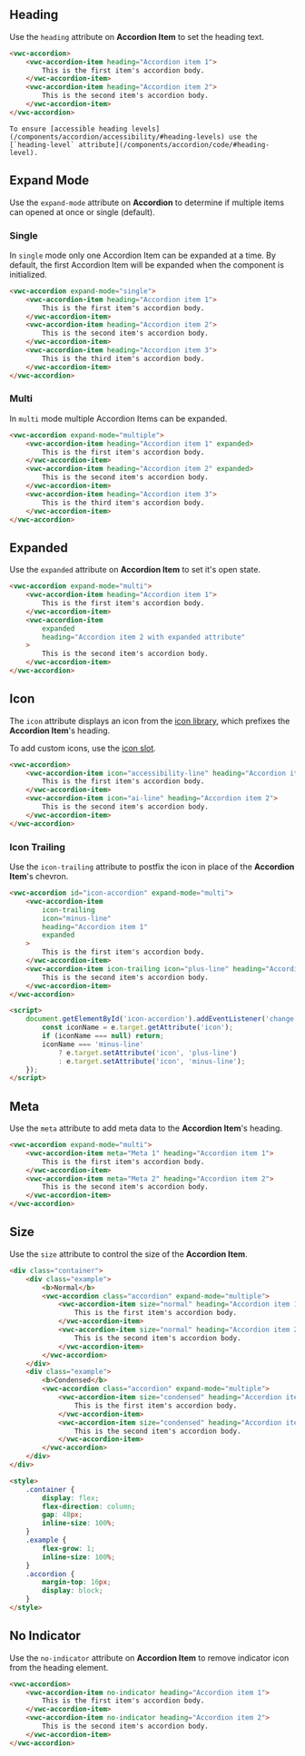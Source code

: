 ## Heading

Use the `heading` attribute on **Accordion Item** to set the heading text.

```html preview 250px
<vwc-accordion>
	<vwc-accordion-item heading="Accordion item 1">
		This is the first item's accordion body.
	</vwc-accordion-item>
	<vwc-accordion-item heading="Accordion item 2">
		This is the second item's accordion body.
	</vwc-accordion-item>
</vwc-accordion>
```

<vwc-note connotation="information" icon="info-line">

    To ensure [accessible heading levels](/components/accordion/accessibility/#heading-levels) use the [`heading-level` attribute](/components/accordion/code/#heading-level).

</vwc-note>

## Expand Mode

Use the `expand-mode` attribute on **Accordion** to determine if multiple items can opened at once or single (default).

### Single

In `single` mode only one Accordion Item can be expanded at a time. By default, the first Accordion Item will be expanded when the component is initialized.

```html preview 250px
<vwc-accordion expand-mode="single">
	<vwc-accordion-item heading="Accordion item 1">
		This is the first item's accordion body.
	</vwc-accordion-item>
	<vwc-accordion-item heading="Accordion item 2">
		This is the second item's accordion body.
	</vwc-accordion-item>
	<vwc-accordion-item heading="Accordion item 3">
		This is the third item's accordion body.
	</vwc-accordion-item>
</vwc-accordion>
```

### Multi

In `multi` mode multiple Accordion Items can be expanded.

```html preview 320px
<vwc-accordion expand-mode="multiple">
	<vwc-accordion-item heading="Accordion item 1" expanded>
		This is the first item's accordion body.
	</vwc-accordion-item>
	<vwc-accordion-item heading="Accordion item 2" expanded>
		This is the second item's accordion body.
	</vwc-accordion-item>
	<vwc-accordion-item heading="Accordion item 3">
		This is the third item's accordion body.
	</vwc-accordion-item>
</vwc-accordion>
```

## Expanded

Use the `expanded` attribute on **Accordion Item** to set it's open state.

```html preview 250px
<vwc-accordion expand-mode="multi">
	<vwc-accordion-item heading="Accordion item 1">
		This is the first item's accordion body.
	</vwc-accordion-item>
	<vwc-accordion-item
		expanded
		heading="Accordion item 2 with expanded attribute"
	>
		This is the second item's accordion body.
	</vwc-accordion-item>
</vwc-accordion>
```

## Icon

The `icon` attribute displays an icon from the [icon library](/icons/icons-gallery), which prefixes the **Accordion Item**'s heading.

To add custom icons, use the [icon slot](/components/accordion/code/#icon-slot).

```html preview 200px
<vwc-accordion>
	<vwc-accordion-item icon="accessibility-line" heading="Accordion item 1">
		This is the first item's accordion body.
	</vwc-accordion-item>
	<vwc-accordion-item icon="ai-line" heading="Accordion item 2">
		This is the second item's accordion body.
	</vwc-accordion-item>
</vwc-accordion>
```

### Icon Trailing

Use the `icon-trailing` attribute to postfix the icon in place of the **Accordion Item**'s chevron.

```html preview 260px
<vwc-accordion id="icon-accordion" expand-mode="multi">
	<vwc-accordion-item
		icon-trailing
		icon="minus-line"
		heading="Accordion item 1"
		expanded
	>
		This is the first item's accordion body.
	</vwc-accordion-item>
	<vwc-accordion-item icon-trailing icon="plus-line" heading="Accordion item 2">
		This is the second item's accordion body.
	</vwc-accordion-item>
</vwc-accordion>

<script>
	document.getElementById('icon-accordion').addEventListener('change', (e) => {
		const iconName = e.target.getAttribute('icon');
		if (iconName === null) return;
		iconName === 'minus-line'
			? e.target.setAttribute('icon', 'plus-line')
			: e.target.setAttribute('icon', 'minus-line');
	});
</script>
```

## Meta

Use the `meta` attribute to add meta data to the **Accordion Item**'s heading.

```html preview 200px
<vwc-accordion expand-mode="multi">
	<vwc-accordion-item meta="Meta 1" heading="Accordion item 1">
		This is the first item's accordion body.
	</vwc-accordion-item>
	<vwc-accordion-item meta="Meta 2" heading="Accordion item 2">
		This is the second item's accordion body.
	</vwc-accordion-item>
</vwc-accordion>
```

## Size

Use the `size` attribute to control the size of the **Accordion Item**.

```html preview 425px
<div class="container">
	<div class="example">
		<b>Normal</b>
		<vwc-accordion class="accordion" expand-mode="multiple">
			<vwc-accordion-item size="normal" heading="Accordion item 1">
				This is the first item's accordion body.
			</vwc-accordion-item>
			<vwc-accordion-item size="normal" heading="Accordion item 2">
				This is the second item's accordion body.
			</vwc-accordion-item>
		</vwc-accordion>
	</div>
	<div class="example">
		<b>Condensed</b>
		<vwc-accordion class="accordion" expand-mode="multiple">
			<vwc-accordion-item size="condensed" heading="Accordion item 1">
				This is the first item's accordion body.
			</vwc-accordion-item>
			<vwc-accordion-item size="condensed" heading="Accordion item 2">
				This is the second item's accordion body.
			</vwc-accordion-item>
		</vwc-accordion>
	</div>
</div>

<style>
	.container {
		display: flex;
		flex-direction: column;
		gap: 48px;
		inline-size: 100%;
	}
	.example {
		flex-grow: 1;
		inline-size: 100%;
	}
	.accordion {
		margin-top: 16px; 
		display: block;
	}
</style>
```

## No Indicator

Use the `no-indicator` attribute on **Accordion Item** to remove indicator icon from the heading element.

```html preview 250px
<vwc-accordion>
	<vwc-accordion-item no-indicator heading="Accordion item 1">
		This is the first item's accordion body.
	</vwc-accordion-item>
	<vwc-accordion-item no-indicator heading="Accordion item 2">
		This is the second item's accordion body.
	</vwc-accordion-item>
</vwc-accordion>
```
